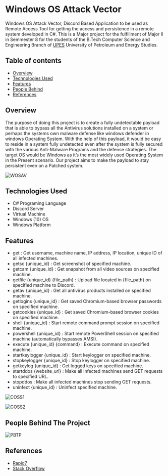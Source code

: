 # Windows OS Attack Vector
Windows OS Attack Vector, Discord Based Application to be used as Remote Access Tool for getting the access and persistence in a remote system developed in C#.
This is a Major project for the fulfillment of Major II in Semmester 8 for the students of the B.Tech Computer Science and Engineering Branch of [UPES](https://www.upes.ac.in) University of Petroleum and Energy Studies.


## Table of contents

- [Overview](#overview)
- [Technologies Used](#technologies_used)
- [Features](#features)
- [People Behind](#people_behind)
- [References](#references)


## Overview <a name='overview'></a>
The purpose of doing this project is to create a fully undetectable payload that is able to bypass all the Antivirus solutions installed on a system or perhaps the systems own malware defense like windows defender in windows Operating System. With the help of this payload, it would be easy to reside in a system fully undetected even after the system is fully secured with the various Anti-Malware Programs and the defense strategies. The target OS would be Windows as it’s the most widely used Operating System in the Present scenario. Our project aims to make the payload to stay persistent even on a Patched system.

![WOSAV](https://user-images.githubusercontent.com/46749964/180976100-10c1b732-935e-4718-98a1-fc0875f2487c.png)


## Technologies Used <a name='technologies_used'></a>

* C# Programing Language
* Discord Server
* Virtual Machine
* Windows (10) OS
* Windows Platform


## Features <a name='features'></a>

* get : Get username, machine name, IP address, IP location, unique ID of all infected machines.
* getsc {unique_id} : Get screenshot of specified machine.
* getcam {unique_id} : Get snapshot from all video sources on specified machine.
* getfile {unique_id} {file_path} : Upload file located in {file_path} on specified machine to Discord.
* getav {unique_id} : Get all antivirus products installed on specified machine.
* getlogins {unique_id} : Get saved Chromium-based browser passwords on specified machine.
* getcookies {unique_id} : Get saved Chromium-based browser cookies on specified machine.
* shell {unique_id} : Start remote command prompt session on specified machine.
* powershell {unique_id} : Start remote PowerShell session on specified machine (automatically bypasses AMSI).
* execute {unique_id} {command} : Execute command on specified machine.
* startkeylogger {unique_id} : Start keylogger on specified machine.
* stopkeylogger {unique_id} : Stop keylogger on specified machine.
* getkeylog {unique_id} : Get logged keys on specified machine.
* startddos {website_url} : Make all infected machines send GET requests to specified URL.
* stopddos : Make all infected machines stop sending GET requests.
* uninfect {unique_id} : Uninfect specified machine.

![COSS1](https://user-images.githubusercontent.com/46749964/180978952-c544c42d-a22d-4b54-8bf4-dce9810f148b.png)

![COSS2](https://user-images.githubusercontent.com/46749964/180980253-285d6cfe-d101-4911-bb44-ecd9926c20d9.png)


## People Behind The Project<a name='people_behind'></a>

![PBTP](https://user-images.githubusercontent.com/46749964/180982275-df4e667d-0b82-4cef-b25e-58468040d258.png)


## References <a name='references'></a>

* [Rapid7](https://www.rapid7.com/)
* [Stack Overflow](https://stackoverflow.com/)

